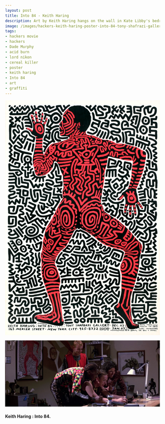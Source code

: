 ```yaml
---
layout: post
title: Into 84 - Keith Haring
description: Art by Keith Haring hangs on the wall in Kate Libby's bedroom behind the desk where Phantom Phreak, Cereal Killer, Lord Nikon and Dade Murphy are checking out her fly laptop.
image: /images/hackers-keith-haring-poster-into-84-tony-shafrazi-gallery-new-york-city-art.jpg 
tags:
- hackers movie
- hackers
- Dade Murphy
- acid burn
- lord nikon
- cereal killer
- poster
- keith haring
- Into 84
- art
- graffiti
---
```

[![KEITH HARING: INTO 84 TONY SHAFRAZI GALLERY . DEC.03 / 163 MERCER STREET. NEW YORK CITY. 925-8732 1984 . JAN.07 In black lower right corner:PHOTO:TSENG / KWONG CHI / MODEL: CHOEROGRAPH / ER: BILL JONES Al lower right corner: crawling baby logo](/images/hackers-keith-haring-poster-into-84-tony-shafrazi-gallery-new-york-city-art.jpg)](https://artsandculture.google.com/asset/keith-haring-into-84-keith-haring/3gGXI54UzdL-Pw)

![Phreak, Nikon, Cereal and Dade in the bedroom checking out Kate's laptop. "I want it." "I want it to have my children!" "Yeah, I bet it looks crispy in the dark."](/images/hackers-keith-haring-poster-crash-override-lord-nikon-cereal-killer-phreak-kate-bedroom.jpg)

#### Keith Haring : Into 84.
